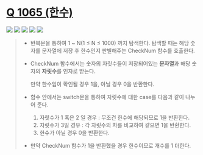 # [Q 1065 (한수)](https://www.acmicpc.net/problem/1065)

<img src="https://img.shields.io/badge/Level-Silver 4-lightgrey"> <img src="https://img.shields.io/badge/Memory-1112%20KB-blue"> <img src="https://img.shields.io/badge/Time-0%20ms-brightgreen"> <img src="https://img.shields.io/badge/Length-555%20B-red"> <img src="https://img.shields.io/badge/Language-C-blueviolet">



> - 반복문을 통하여 1 ~ N(1 ≤ N ≤ 1000) 까지 탐색한다. 탐색할 때는 해당 숫자를 문자열에 저장 후 한수인지 판별해주는 CheckNum 함수를 호출한다.
>
> - CheckNum 함수에서는 숫자의 자릿수들이 저장되어있는 **문자열**과 해당 숫자의 **자릿수**를 인자로 받는다.
>
>   만약 한수임이 확인될 경우 1을, 아닐 경우 0을 반환한다.
>
> - 함수 안에서는 switch문을 통하여 자릿수에 대한 case를 다음과 같이 나누어 준다.
>
>   1. 자릿수가 1 혹은 2 일 경우 : 무조건 한수에 해당되므로 1을 반환한다.
>   2. 자릿수가 3일 경우 : 각 자릿수의 차를 비교하여 같으면 1을 반환한다.
>   3. 한수가 아닐 경우 0을 반환한다.
>
> - 만약 CheckNum 함수가 1을 반환했을 경우 한수이므로 개수를 1 더한다.

